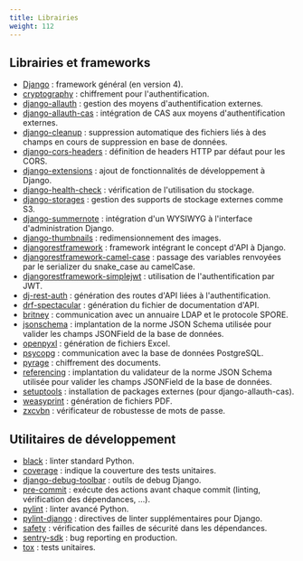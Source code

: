 ```yaml
---
title: Librairies
weight: 112
---
```


## Librairies et frameworks

- [Django](https://pypi.org/project/Django/) : framework général (en version 4).
- [cryptography](https://pypi.org/project/cryptography/) : chiffrement pour l'authentification.
- [django-allauth](https://pypi.org/project/django-allauth/) : gestion des moyens d'authentification externes.
- [django-allauth-cas](https://pypi.org/project/django-allauth-cas/) : intégration de CAS aux moyens d'authentification externes.
- [django-cleanup](https://pypi.org/project/django-cleanup/) : suppression automatique des fichiers liés à des champs en cours de suppression en base de données.
- [django-cors-headers](https://pypi.org/project/django-cors-headers/) : définition de headers HTTP par défaut pour les CORS.
- [django-extensions](https://pypi.org/project/django-extensions/) : ajout de fonctionnalités de développement à Django.
- [django-health-check](https://pypi.org/project/django-health-check/) : vérification de l'utilisation du stockage.
- [django-storages](https://pypi.org/project/django-storages/) : gestion des supports de stockage externes comme S3.
- [django-summernote](https://pypi.org/project/django-summernote/) : intégration d'un WYSIWYG à l'interface d'administration Django.
- [django-thumbnails](https://pypi.org/project/django-thumbnails/) : redimensionnement des images.
- [djangorestframework](https://pypi.org/project/djangorestframework/) : framework intégrant le concept d'API à Django.
- [djangorestframework-camel-case](https://pypi.org/project/djangorestframework-camel-case/) : passage des variables renvoyées par le serializer du snake_case au camelCase.
- [djangorestframework-simplejwt](https://pypi.org/project/djangorestframework-simplejwt/) : utilisation de l'authentification par JWT.
- [dj-rest-auth](https://pypi.org/project/dj-rest-auth/) : génération des routes d'API liées à l'authentification.
- [drf-spectacular](https://pypi.org/project/drf-spectacular/) : génération du fichier de documentation d'API.
- [britney](https://pypi.org/project/britney/) : communication avec un annuaire LDAP et le protocole SPORE.
- [jsonschema](https://pypi.org/project/jsonschema/) : implantation de la norme JSON Schema utilisée pour valider les champs JSONField de la base de données.
- [openpyxl](https://pypi.org/project/openpyxl/) : génération de fichiers Excel.
- [psycopg](https://pypi.org/project/psycopg/) : communication avec la base de données PostgreSQL.
- [pyrage](https://pypi.org/project/pyrage/) : chiffrement des documents.
- [referencing](https://pypi.org/project/referencing/) : implantation du validateur de la norme JSON Schema utilisée pour valider les champs JSONField de la base de données.
- [setuptools](https://pypi.org/project/setuptools/) : installation de packages externes (pour django-allauth-cas).
- [weasyprint](https://pypi.org/project/weasyprint/) : génération de fichiers PDF.
- [zxcvbn](https://pypi.org/project/zxcvbn/) : vérificateur de robustesse de mots de passe.

## Utilitaires de développement

- [black](https://pypi.org/project/black/) : linter standard Python.
- [coverage](https://pypi.org/project/coverage/) : indique la couverture des tests unitaires.
- [django-debug-toolbar](https://pypi.org/project/django-debug-toolbar/) : outils de debug Django.
- [pre-commit](https://pypi.org/project/pre-commit/) : exécute des actions avant chaque commit (linting, vérification des dépendances, ...).
- [pylint](https://pypi.org/project/pylint/) : linter avancé Python.
- [pylint-django](https://pypi.org/project/pylint-django/) : directives de linter supplémentaires pour Django.
- [safety](https://pypi.org/project/safety/) : vérification des failles de sécurité dans les dépendances.
- [sentry-sdk](https://pypi.org/project/sentry-sdk/) : bug reporting en production.
- [tox](https://pypi.org/project/tox/) : tests unitaires.
